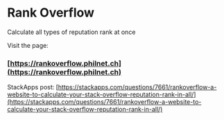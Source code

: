 # Rank Overflow
Calculate all types of reputation rank at once

Visit the page:
### [https://rankoverflow.philnet.ch](https://rankoverflow.philnet.ch)

StackApps post: [https://stackapps.com/questions/7661/rankoverflow-a-website-to-calculate-your-stack-overflow-reputation-rank-in-all/](https://stackapps.com/questions/7661/rankoverflow-a-website-to-calculate-your-stack-overflow-reputation-rank-in-all/)
